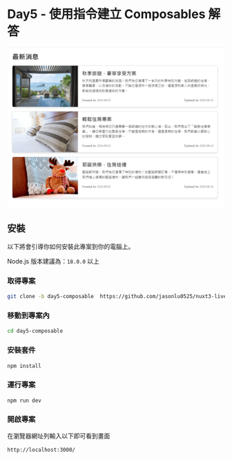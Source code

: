 # Day5 - 使用指令建立 Composables 解答

![題目示意圖](image.png)

## 安裝

以下將會引導你如何安裝此專案到你的電腦上。

Node.js 版本建議為：`18.0.0` 以上

### 取得專案

```bash
git clone -b day5-composable  https://github.com/jasonlu0525/nuxt3-live-answer.git day5-composable
```

### 移動到專案內

```bash
cd day5-composable
```

### 安裝套件

```bash
npm install
```

### 運行專案

```bash
npm run dev
```

### 開啟專案

在瀏覽器網址列輸入以下即可看到畫面

```bash
http://localhost:3000/
```